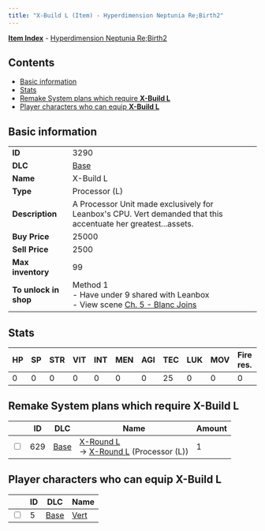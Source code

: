 ```yaml
---
title: "X-Build L (Item) - Hyperdimension Neptunia Re;Birth2"
---
```


[**Item Index**](/neptunia/rb2/item/index.html) - [Hyperdimension Neptunia Re;Birth2](/neptunia/rb2)

## Contents

- [Basic information](#basic-information)
- [Stats](#stats)
- [Remake System plans which require **X-Build L**](#remake-system-plans-which-require-x-build-l)
- [Player characters who can equip **X-Build L**](#player-characters-who-can-equip-x-build-l)

## Basic information

|   |   |
| -- | -- |
| **ID** | 3290 |
| **DLC** | [Base](/neptunia/rb2/dlc/0-base.html) |
| **Name** | X-Build L |
| **Type** | Processor (L) |
| **Description** | A Processor Unit made exclusively for Leanbox's CPU. Vert demanded that this accentuate her greatest...assets. |
| **Buy Price** | 25000 |
| **Sell Price** | 2500 |
| **Max inventory** | 99 |
| **To unlock in shop** | Method 1<br />- Have under 9 shared with Leanbox<br />- View scene [Ch. 5 - Blanc Joins](/neptunia/rb2/scene/0-378-ch-5-blanc-joins.html) |

## Stats

| HP | SP | STR | VIT | INT | MEN | AGI | TEC | LUK | MOV | Fire res. | Ice res. | Wind res. | Lightning res. |
| -- | -- | --- | --- | --- | --- | --- | --- | --- | --- | --------- | -------- | --------- | -------------- |
| 0 | 0 | 0 | 0 | 0 | 0 | 0 | 25 | 0 | 0 | 0 | 0 | 0 | 0 |

## Remake System plans which require **X-Build L**

|    | ID | DLC | Name | Amount |
| -- | -- | --- | ---- | ------ |
| <input type="checkbox" id="rb2-remake-0-629" class="trackbox" /> | 629 | [Base](/neptunia/rb2/dlc/0-base.html) | [X-Round L](/neptunia/rb2/remake/0-629-x-round-l.html)<br />→ [X-Round L](/neptunia/rb2/item/0-3296-x-round-l.html) (Processor (L)) | 1 |

## Player characters who can equip **X-Build L**

|    | ID | DLC | Name |
| -- | -- | --- | ---- |
| <input type="checkbox" id="rb2-player-0-5" class="trackbox" /> | 5 | [Base](/neptunia/rb2/dlc/0-base.html) | [Vert](/neptunia/rb2/player/0-5-vert.html) |